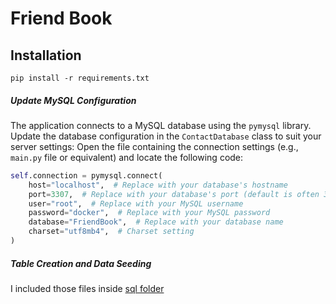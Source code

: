 # Friend Book

## Installation

```
pip install -r requirements.txt
```

##### **Update MySQL Configuration**
The application connects to a MySQL database using the `pymysql` library. Update the database configuration in the `ContactDatabase` class to suit your server settings:
Open the file containing the connection settings (e.g., `main.py` file or equivalent) and locate the following code:

```python
self.connection = pymysql.connect(
    host="localhost",  # Replace with your database's hostname
    port=3307,  # Replace with your database's port (default is often 3306)
    user="root",  # Replace with your MySQL username
    password="docker",  # Replace with your MySQL password
    database="FriendBook",  # Replace with your database name
    charset="utf8mb4",  # Charset setting
)
```

##### **Table Creation and Data Seeding**

I included those files inside [sql folder](sql)